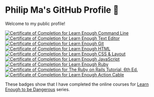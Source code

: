 # Philip Ma's GitHub Profile 👋

Welcome to my public profile!

<a href="https://www.learnenough.com/certificates/a71f20e7"><img src="https://www.learnenough.com/certificates/a71f20e7/command-line-tutorial.svg" alt="Certificate of Completion for Learn Enough Command Line"></a><a href="https://www.learnenough.com/certificates/a71f20e7"><img src="https://www.learnenough.com/certificates/a71f20e7/text-editor-tutorial.svg" alt="Certificate of Completion for Learn Enough Text Editor"></a><a href="https://www.learnenough.com/certificates/a71f20e7"><img src="https://www.learnenough.com/certificates/a71f20e7/git-tutorial.svg" alt="Certificate of Completion for Learn Enough Git"></a><a href="https://www.learnenough.com/certificates/a71f20e7"><img src="https://www.learnenough.com/certificates/a71f20e7/html-tutorial.svg" alt="Certificate of Completion for Learn Enough HTML"></a><a href="https://www.learnenough.com/certificates/a71f20e7"><img src="https://www.learnenough.com/certificates/a71f20e7/css-and-layout-tutorial.svg" alt="Certificate of Completion for Learn Enough CSS &amp; Layout"></a><a href="https://www.learnenough.com/certificates/a71f20e7"><img src="https://www.learnenough.com/certificates/a71f20e7/javascript-tutorial.svg" alt="Certificate of Completion for Learn Enough JavaScript"></a><a href="https://www.learnenough.com/certificates/a71f20e7"><img src="https://www.learnenough.com/certificates/a71f20e7/ruby-tutorial.svg" alt="Certificate of Completion for Learn Enough Ruby"></a><a href="https://www.learnenough.com/certificates/a71f20e7"><img src="https://www.learnenough.com/certificates/a71f20e7/ruby-on-rails-6th-edition-tutorial.svg" alt="Certificate of Completion for The Ruby on Rails Tutorial, 6th Ed."></a><a href="https://www.learnenough.com/certificates/a71f20e7"><img src="https://www.learnenough.com/certificates/a71f20e7/action-cable-tutorial.svg" alt="Certificate of Completion for Learn Enough Action Cable"></a>

These badges show that I have completed the online courses for [Learn Enough to be Dangerous](https://www.learnenough.com) series. 
<!--
**PhilipMa2/PhilipMa2** is a ✨ _special_ ✨ repository because its `README.md` (this file) appears on your GitHub profile.

Here are some ideas to get you started:

- 🔭 I’m currently working on ...
- 🌱 I’m currently learning ...
- 👯 I’m looking to collaborate on ...
- 🤔 I’m looking for help with ...
- 💬 Ask me about ...
- 📫 How to reach me: ...
- 😄 Pronouns: ...
- ⚡ Fun fact: ...
-->
